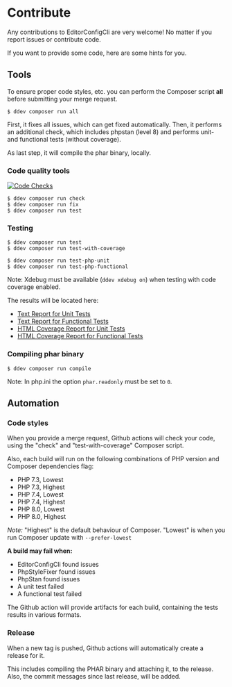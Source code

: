 # Contribute

Any contributions to EditorConfigCli are very welcome! No matter if you report issues or contribute code.

If you want to provide some code, here are some hints for you.

## Tools

To ensure proper code styles, etc. you can perform the Composer script **all** before submitting your
merge request.

```
$ ddev composer run all
```

First, it fixes all issues, which can get fixed automatically. Then, it performs an additional check,
which includes phpstan (level 8) and performs unit- and functional tests (without coverage).

As last step, it will compile the phar binary, locally.


### Code quality tools

[![Code Checks](https://github.com/a-r-m-i-n/editorconfig-cli/actions/workflows/code-checks.yml/badge.svg)](https://github.com/a-r-m-i-n/editorconfig-cli/actions/workflows/code-checks.yml)

```
$ ddev composer run check
$ ddev composer run fix
$ ddev composer run test
```

### Testing

```
$ ddev composer run test
$ ddev composer run test-with-coverage

$ ddev composer run test-php-unit
$ ddev composer run test-php-functional
```
Note: Xdebug must be available (``ddev xdebug on``) when testing with code coverage enabled.

The results will be located here:

- [Text Report for Unit Tests](../.build/reports/phpunit-unit-results.txt)
- [Text Report for Functional Tests](../.build/reports/phpunit-functional-results.txt)
- [HTML Coverage Report for Unit Tests](../.build/reports/coverage-unit/index.html)
- [HTML Coverage Report for Functional Tests](../.build/reports/coverage-functional/index.html)


### Compiling phar binary

```
$ ddev composer run compile
```

Note: In php.ini the option ``phar.readonly`` must be set to ``0``.


## Automation

### Code styles

When you provide a merge request, Github actions will check your code, using the "check" and "test-with-coverage"
Composer script.

Also, each build will run on the following combinations of PHP version and Composer dependencies flag:

- PHP 7.3, Lowest
- PHP 7.3, Highest
- PHP 7.4, Lowest
- PHP 7.4, Highest
- PHP 8.0, Lowest
- PHP 8.0, Highest

*Note:* "Highest" is the default behaviour of Composer.
        "Lowest" is when you run Composer update with ``--prefer-lowest``


**A build may fail when:**

- EditorConfigCli found issues
- PhpStyleFixer found issues
- PhpStan found issues
- A unit test failed
- A functional test failed


The Github action will provide artifacts for each build, containing the tests results in various formats.


### Release

When a new tag is pushed, Github actions will automatically create a release for it.

This includes compiling the PHAR binary and attaching it, to the release.
Also, the commit messages since last release, will be added.
